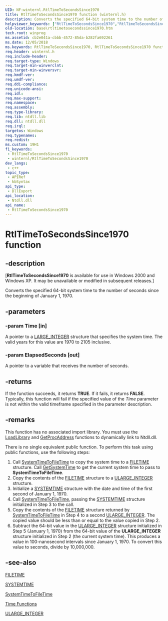 ```yaml
---
UID: NF:winternl.RtlTimeToSecondsSince1970
title: RtlTimeToSecondsSince1970 function (winternl.h)
description: Converts the specified 64-bit system time to the number of seconds since the beginning of January 1, 1970.
helpviewer_keywords: ["RtlTimeToSecondsSince1970","RtlTimeToSecondsSince1970 function","base.rtltimetosecondssince1970","winternl/RtlTimeToSecondsSince1970"]
old-location: base\rtltimetosecondssince1970.htm
tech.root: winprog
ms.assetid: cb2e041a-cbbb-4572-85da-b282fa692261
ms.date: 12/05/2018
ms.keywords: RtlTimeToSecondsSince1970, RtlTimeToSecondsSince1970 function, base.rtltimetosecondssince1970, winternl/RtlTimeToSecondsSince1970
req.header: winternl.h
req.include-header: 
req.target-type: Windows
req.target-min-winverclnt: 
req.target-min-winversvr: 
req.kmdf-ver: 
req.umdf-ver: 
req.ddi-compliance: 
req.unicode-ansi: 
req.idl: 
req.max-support: 
req.namespace: 
req.assembly: 
req.type-library: 
req.lib: ntdll.lib
req.dll: ntdll.dll
req.irql: 
targetos: Windows
req.typenames: 
req.redist: 
ms.custom: 19H1
f1_keywords:
 - RtlTimeToSecondsSince1970
 - winternl/RtlTimeToSecondsSince1970
dev_langs:
 - c++
topic_type:
 - APIRef
 - kbSyntax
api_type:
 - DllExport
api_location:
 - Ntdll.dll
api_name:
 - RtlTimeToSecondsSince1970
---
```


# RtlTimeToSecondsSince1970 function


## -description

<p class="CCE_Message">[<b>RtlTimeToSecondsSince1970</b> is available for use in Windows 2000 and Windows XP.  It may be unavailable or modified in subsequent releases.]

Converts the specified 64-bit system time to the
    number of seconds since the beginning of January 1, 1970.

## -parameters

### -param Time [in]

A pointer to a <a href="/windows/win32/api/winnt/ns-winnt-large_integer-r1">LARGE_INTEGER</a> structure that specifies the system time. The valid years for this value are 1970 to  2105 inclusive.

### -param ElapsedSeconds [out]

A pointer to a variable that receives the number of seconds.

## -returns

If the function succeeds, it returns <b>TRUE</b>. If it fails, it returns <b>FALSE</b>. Typically, this function will fail if the specified value of the  <i>Time</i> parameter is not within the valid timeframe specified in the parameter description.

## -remarks

This function has no associated import library. You must use the <a href="/windows/desktop/api/libloaderapi/nf-libloaderapi-loadlibrarya">LoadLibrary</a> and <a href="/windows/desktop/api/libloaderapi/nf-libloaderapi-getprocaddress">GetProcAddress</a> functions to dynamically link to Ntdll.dll.

There is no single equivalent public  function. To perform this task using public  functions, use the following steps:



<ol>
<li>Call  <a href="/windows/desktop/api/timezoneapi/nf-timezoneapi-systemtimetofiletime">SystemTimeToFileTime</a> to copy the system time to a <a href="/windows/desktop/api/minwinbase/ns-minwinbase-filetime">FILETIME</a> structure. Call <a href="/windows/desktop/api/sysinfoapi/nf-sysinfoapi-getsystemtime">GetSystemTime</a> to get the current system time to pass to <b>SystemTimeToFileTime</b>.</li>
<li>Copy the contents of the <a href="/windows/desktop/api/minwinbase/ns-minwinbase-filetime">FILETIME</a> structure to a <a href="/windows/win32/api/winnt/ns-winnt-ularge_integer-r1">ULARGE_INTEGER</a> structure.</li>
<li>Initialize a <a href="/windows/desktop/api/minwinbase/ns-minwinbase-systemtime">SYSTEMTIME</a> structure with the date and time of the first second of January 1, 1970.</li>
<li>Call <a href="/windows/desktop/api/timezoneapi/nf-timezoneapi-systemtimetofiletime">SystemTimeToFileTime</a>, passing the <a href="/windows/desktop/api/minwinbase/ns-minwinbase-systemtime">SYSTEMTIME</a> structure initialized in Step 3 to the call.</li>
<li>Copy the contents of the <a href="/windows/desktop/api/minwinbase/ns-minwinbase-filetime">FILETIME</a> structure returned by <a href="/windows/desktop/api/timezoneapi/nf-timezoneapi-systemtimetofiletime">SystemTimeToFileTime</a> in Step 4 to a second <a href="/windows/win32/api/winnt/ns-winnt-ularge_integer-r1">ULARGE_INTEGER</a>.
The copied value should be less than or equal to the value copied in Step 2.</li>
<li>Subtract the 64-bit value in the <a href="/windows/win32/api/winnt/ns-winnt-ularge_integer-r1">ULARGE_INTEGER</a> structure initialized in Step 5 (January 1, 1970) from the 64-bit value of the <b>ULARGE_INTEGER</b> structure initialized in Step 2 (the current system time). This produces a value in 100-nanosecond intervals since January 1, 1970. To convert this value to seconds, divide by 10,000,000.</li>
</ol>

## -see-also

<a href="/windows/desktop/api/minwinbase/ns-minwinbase-filetime">FILETIME</a>



<a href="/windows/desktop/api/minwinbase/ns-minwinbase-systemtime">SYSTEMTIME</a>



<a href="/windows/desktop/api/timezoneapi/nf-timezoneapi-systemtimetofiletime">SystemTimeToFileTime</a>



<a href="/windows/desktop/SysInfo/time-functions">Time Functions</a>



<a href="/windows/win32/api/winnt/ns-winnt-ularge_integer-r1">ULARGE_INTEGER</a>